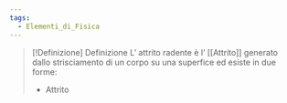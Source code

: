 ```yaml
---
tags:
  - Elementi_di_Fisica
---
```

>[!Definizione]  Definizione
>L’ attrito radente è l’ [[Attrito]] generato dallo strisciamento di un corpo su una superfice ed esiste in due forme: 
>- Attrito 